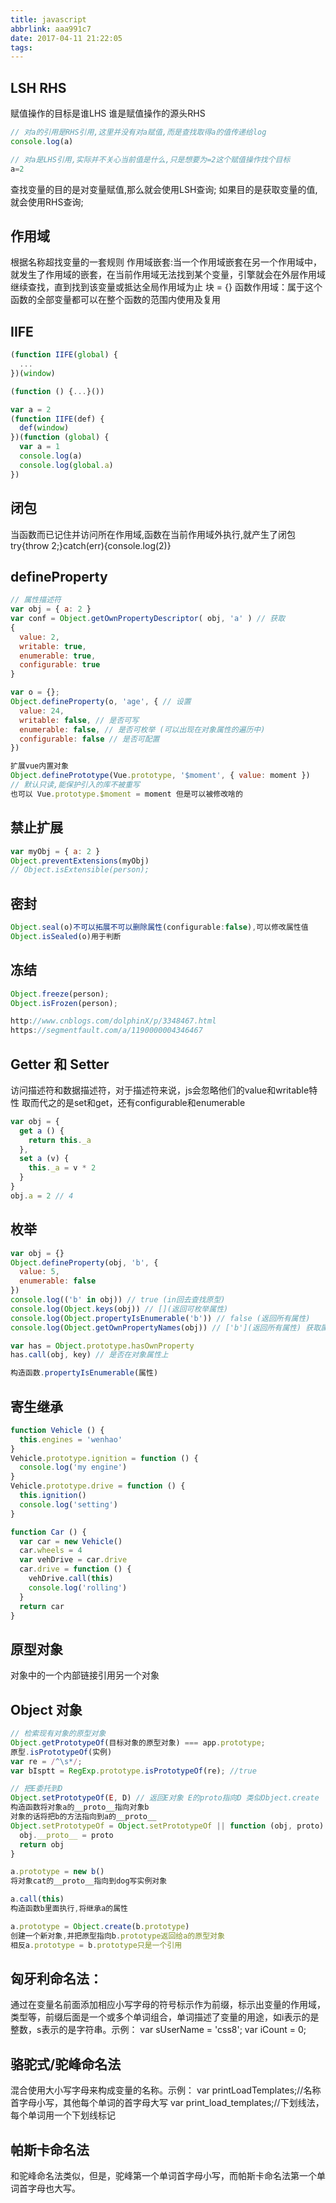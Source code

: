 ```yaml
---
title: javascript
abbrlink: aaa991c7
date: 2017-04-11 21:22:05
tags:
---
```


## LSH RHS
赋值操作的目标是谁LHS
谁是赋值操作的源头RHS

```js
// 对a的引用是RHS引用,这里并没有对a赋值,而是查找取得a的值传递给log
console.log(a)

// 对a是LHS引用,实际并不关心当前值是什么,只是想要为=2这个赋值操作找个目标
a=2
```
查找变量的目的是对变量赋值,那么就会使用LSH查询;
如果目的是获取变量的值,就会使用RHS查询;


## 作用域
根据名称超找变量的一套规则
作用域嵌套:当一个作用域嵌套在另一个作用域中，就发生了作用域的嵌套，在当前作用域无法找到某个变量，引擎就会在外层作用域继续查找，直到找到该变量或抵达全局作用域为止
块 = {}
函数作用域：属于这个函数的全部变量都可以在整个函数的范围内使用及复用

## IIFE
```js
(function IIFE(global) {
  ...
})(window)

(function () {...}())

var a = 2
(function IIFE(def) {
  def(window)
})(function (global) {
  var a = 1
  console.log(a)
  console.log(global.a)
})
```

## 闭包
当函数而已记住并访问所在作用域,函数在当前作用域外执行,就产生了闭包
try{throw 2;}catch(err){console.log(2)}

## defineProperty
```js
// 属性描述符
var obj = { a: 2 }
var conf = Object.getOwnPropertyDescriptor( obj, 'a' ) // 获取
{
  value: 2,
  writable: true,
  enumerable: true,
  configurable: true
}

var o = {};
Object.defineProperty(o, 'age', { // 设置
  value: 24,
  writable: false, // 是否可写
  enumerable: false, // 是否可枚举 (可以出现在对象属性的遍历中)
  configurable: false // 是否可配置
})

扩展vue内置对象
Object.definePrototype(Vue.prototype, '$moment', { value: moment })
// 默认只读,能保护引入的库不被重写
也可以 Vue.prototype.$moment = moment 但是可以被修改啥的
```

## 禁止扩展
```js
var myObj = { a: 2 }
Object.preventExtensions(myObj)
// Object.isExtensible(person);
```


## 密封
```js
Object.seal(o)不可以拓展不可以删除属性(configurable:false),可以修改属性值
Object.isSealed(o)用于判断

```


## 冻结
```js
Object.freeze(person);
Object.isFrozen(person);

http://www.cnblogs.com/dolphinX/p/3348467.html
https://segmentfault.com/a/1190000004346467
```


## Getter 和 Setter
访问描述符和数据描述符，对于描述符来说，js会忽略他们的value和writable特性
取而代之的是set和get，还有configurable和enumerable
```js
var obj = {
  get a () {
    return this._a
  },
  set a (v) {
    this._a = v * 2
  }
}
obj.a = 2 // 4
```

## 枚举
```js
var obj = {}
Object.defineProperty(obj, 'b', {
  value: 5,
  enumerable: false
})
console.log(('b' in obj)) // true (in回去查找原型)
console.log(Object.keys(obj)) // [](返回可枚举属性)
console.log(Object.propertyIsEnumerable('b')) // false (返回所有属性)
console.log(Object.getOwnPropertyNames(obj)) // ['b'](返回所有属性) 获取属性名，不包括property，返回数组

var has = Object.prototype.hasOwnProperty
has.call(obj, key) // 是否在对象属性上

构造函数.propertyIsEnumerable(属性)
```


## 寄生继承
```js
function Vehicle () {
  this.engines = 'wenhao'
}
Vehicle.prototype.ignition = function () {
  console.log('my engine')
}
Vehicle.prototype.drive = function () {
  this.ignition()
  console.log('setting')
}

function Car () {
  var car = new Vehicle()
  car.wheels = 4
  var vehDrive = car.drive
  car.drive = function () {
    vehDrive.call(this)
    console.log('rolling')
  }
  return car
}
```

## 原型对象
对象中的一个内部链接引用另一个对象

## Object 对象

```js
// 检索现有对象的原型对象
Object.getPrototypeOf(目标对象的原型对象) === app.prototype;
原型.isPrototypeOf(实例)
var re = /^\s*/;
var bIsptt = RegExp.prototype.isPrototypeOf(re); //true

// 把E委托到D
Object.setPrototypeOf(E, D) // 返回E对象 E的proto指向D 类似Object.create
构造函数将对象a的__proto__指向对象b
对象的话将把b的方法指向到a的__proto__
Object.setPrototypeOf = Object.setPrototypeOf || function (obj, proto) {
  obj.__proto__ = proto
  return obj
}

a.prototype = new b()
将对象cat的__proto__指向到dog写实例对象

a.call(this)
构造函数b里面执行,将继承a的属性

a.prototype = Object.create(b.prototype)
创建一个新对象,并把原型指向b.prototype返回给a的原型对象
相反a.prototype = b.prototype只是一个引用
```

## 匈牙利命名法：
通过在变量名前面添加相应小写字母的符号标示作为前缀，标示出变量的作用域，类型等，前缀后面是一个或多个单词组合，单词描述了变量的用途，如i表示的是整数，s表示的是字符串。示例：
var sUserName = 'css8';
var iCount = 0;

## 骆驼式/驼峰命名法
混合使用大小写字母来构成变量的名称。示例：
var printLoadTemplates;//名称首字母小写，其他每个单词的首字母大写
var print_load_templates;//下划线法，每个单词用一个下划线标记

## 帕斯卡命名法
和驼峰命名法类似，但是，驼峰第一个单词首字母小写，而帕斯卡命名法第一个单词首字母也大写。

```















